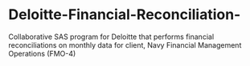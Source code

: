 # Deloitte-Financial-Reconciliation-
Collaborative SAS program for Deloitte that performs financial reconciliations on monthly data for client, Navy Financial Management Operations (FMO-4)
